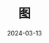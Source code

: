---
title: "图"
date: 2024-03-13
description: ""
cover: https://github.com/Gjt-9520/MarkDownBlog/blob/main/source/coverImages/Aimage-135/Aimage54.jpg?raw=true
tags: ["数据结构"]
category: "笔记"
updated: 2024-03-14

top_group_index:
---
